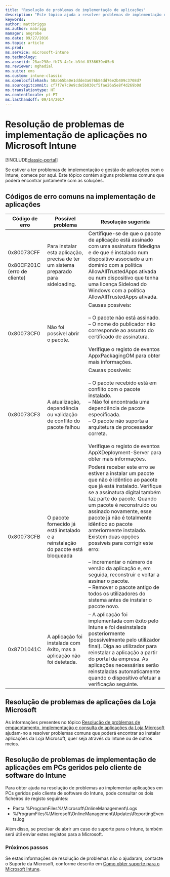 ```yaml
---
title: "Resolução de problemas de implementação de aplicações"
description: "Este tópico ajuda a resolver problemas de implementação de aplicações com o Microsoft Intune"
keywords: 
author: mattbriggs
ms.author: mabrigg
manager: angrobe
ms.date: 09/27/2016
ms.topic: article
ms.prod: 
ms.service: microsoft-intune
ms.technology: 
ms.assetid: 28ac298e-fb73-4c1c-b3fd-8336639e05e6
ms.reviewer: mghadial
ms.suite: ems
ms.custom: intune-classic
ms.openlocfilehash: 50ab65ba0e1ddde3a676b84dd76e2b409c3708d7
ms.sourcegitcommit: cf7f7e7c9e9cde5b030cf5fae26a5e8f4d269b0d
ms.translationtype: HT
ms.contentlocale: pt-PT
ms.lasthandoff: 09/14/2017
---
```

# <a name="troubleshoot-app-deployment-problems-in-microsoft-intune"></a>Resolução de problemas de implementação de aplicações no Microsoft Intune

[!INCLUDE[classic-portal](../includes/classic-portal.md)]

Se estiver a ter problemas de implementação e gestão de aplicações com o Intune, comece por aqui. Este tópico contém alguns problemas comuns que poderá encontrar juntamente com as soluções.

## <a name="common-app-deployment-error-codes"></a>Códigos de erro comuns na implementação de aplicações

|Código de erro|Possível problema|Resolução sugerida|
|--------------|--------------------|------------------------|
|0x80073CFF<br /><br />0x80CF201C (erro de cliente)|Para instalar esta aplicação, precisa de ter um sistema preparado para sideloading.|Certifique-se de que o pacote de aplicação está assinado com uma assinatura fidedigna e de que é instalado num dispositivo associado a um domínio com a política AllowAllTrustedApps ativada ou num dispositivo que tenha uma licença Sideload do Windows com a política AllowAllTrustedApps ativada.|
|0x80073CF0|Não foi possível abrir o pacote.|Causas possíveis:<br /><br />–   O pacote não está assinado.<br />–   O nome do publicador não corresponde ao assunto do certificado de assinatura.<br /><br />Verifique o registo de eventos AppxPackagingOM para obter mais informações.|
|0x80073CF3|A atualização, dependência ou validação de conflito do pacote falhou|Causas possíveis:<br /><br />–   O pacote recebido está em conflito com o pacote instalado.<br />–   Não foi encontrada uma dependência de pacote especificada.<br />–   O pacote não suporta a arquitetura de processador correta.<br /><br />Verifique o registo de eventos AppXDeployment-Server para obter mais informações.|
|0x80073CFB|O pacote fornecido já está instalado e a reinstalação do pacote está bloqueada|Poderá receber este erro se estiver a instalar um pacote que não é idêntico ao pacote que já está instalado. Verifique se a assinatura digital também faz parte do pacote. Quando um pacote é reconstruído ou assinado novamente, esse pacote já não é totalmente idêntico ao pacote anteriormente instalado. Existem duas opções possíveis para corrigir este erro:<br /><br />–   Incrementar o número de versão da aplicação e, em seguida, reconstruir e voltar a assinar o pacote.<br />–   Remover o pacote antigo de todos os utilizadores do sistema antes de instalar o pacote novo.|
|0x87D1041C|A aplicação foi instalada com êxito, mas a aplicação não foi detetada.|– A aplicação foi implementada com êxito pelo Intune e foi desinstalada posteriormente (possivelmente pelo utilizador final). Diga ao utilizador para reinstalar a aplicação a partir do portal da empresa. As aplicações necessárias serão reinstaladas automaticamente quando o dispositivo efetuar a verificação seguinte.|

## <a name="troubleshooting-apps-from-the-microsoft-store"></a>Resolução de problemas de aplicações da Loja Microsoft

As informações presentes no tópico [Resolução de problemas de empacotamento, implementação e consulta de aplicações da Loja Microsoft](https://msdn.microsoft.com/library/windows/desktop/hh973484.aspx) ajudam-no a resolver problemas comuns que poderá encontrar ao instalar aplicações da Loja Microsoft, quer seja através do Intune ou de outros meios.

## <a name="troubleshooting-app-deployment-to-pcs-managed-by-the-intune-software-client"></a>Resolução de problemas de implementação de aplicações em PCs geridos pelo cliente de software do Intune
Para obter ajuda na resolução de problemas ao implementar aplicações em PCs geridos pelo cliente de software do Intune, pode consultar os dois ficheiros de registo seguintes:
- Pasta %ProgramFiles%\Microsoft\OnlineManagement\Logs
- %ProgramFiles%\Microsoft\OnlineManagement\Updates\ReportingEvents.log

Além disso, se precisar de abrir um caso de suporte para o Intune, também será útil enviar estes registos para a Microsoft.


### <a name="next-steps"></a>Próximos passos
Se estas informações de resolução de problemas não o ajudaram, contacte o Suporte da Microsoft, conforme descrito em [Como obter suporte para o Microsoft Intune](how-to-get-support-for-microsoft-intune.md).
